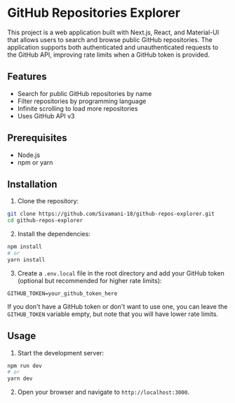 # GitHub Repositories Explorer

This project is a web application built with Next.js, React, and Material-UI that allows users to search and browse public GitHub repositories. The application supports both authenticated and unauthenticated requests to the GitHub API, improving rate limits when a GitHub token is provided.

## Features

- Search for public GitHub repositories by name
- Filter repositories by programming language
- Infinite scrolling to load more repositories
- Uses GitHub API v3

## Prerequisites

- Node.js
- npm or yarn

## Installation

1. Clone the repository:

```bash
git clone https://github.com/Sivamani-18/github-repos-explorer.git
cd github-repos-explorer
```

2. Install the dependencies:

```bash
npm install
# or
yarn install
```

3. Create a `.env.local` file in the root directory and add your GitHub token (optional but recommended for higher rate limits):

```plaintext
GITHUB_TOKEN=your_github_token_here
```

If you don't have a GitHub token or don't want to use one, you can leave the `GITHUB_TOKEN` variable empty, but note that you will have lower rate limits.

## Usage

1. Start the development server:

```bash
npm run dev
# or
yarn dev
```

2. Open your browser and navigate to `http://localhost:3000`.